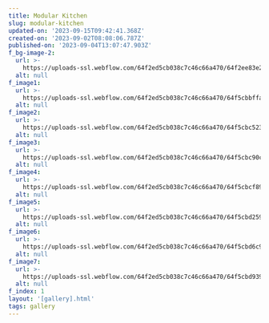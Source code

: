 ```yaml
---
title: Modular Kitchen
slug: modular-kitchen
updated-on: '2023-09-15T09:42:41.368Z'
created-on: '2023-09-02T08:08:06.787Z'
published-on: '2023-09-04T13:07:47.903Z'
f_bg-image-2:
  url: >-
    https://uploads-ssl.webflow.com/64f2ed5cb038c7c46c66a470/64f2ee83e2aee8c57e8094de_64a14ef603c2c188ba0ca197_Approach%2520Image-p-800.webp%20(17).png
  alt: null
f_image1:
  url: >-
    https://uploads-ssl.webflow.com/64f2ed5cb038c7c46c66a470/64f5cbbffa749671fe8a2830_2.png
  alt: null
f_image2:
  url: >-
    https://uploads-ssl.webflow.com/64f2ed5cb038c7c46c66a470/64f5cbc523d55b3b7780b81d_3.png
  alt: null
f_image3:
  url: >-
    https://uploads-ssl.webflow.com/64f2ed5cb038c7c46c66a470/64f5cbc90c42dde192f877ce_4.png
  alt: null
f_image4:
  url: >-
    https://uploads-ssl.webflow.com/64f2ed5cb038c7c46c66a470/64f5cbcf89e775f8bf5e3a6c_5.png
  alt: null
f_image5:
  url: >-
    https://uploads-ssl.webflow.com/64f2ed5cb038c7c46c66a470/64f5cbd2596566bd33671ce9_9.png
  alt: null
f_image6:
  url: >-
    https://uploads-ssl.webflow.com/64f2ed5cb038c7c46c66a470/64f5cbd6c9645f190615f94f_11.png
  alt: null
f_image7:
  url: >-
    https://uploads-ssl.webflow.com/64f2ed5cb038c7c46c66a470/64f5cbd93979078481bd2773_12.png
  alt: null
f_index: 1
layout: '[gallery].html'
tags: gallery
---
```



